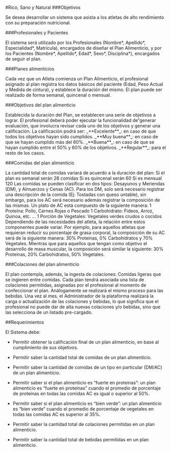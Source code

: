 #Rico, Sano y Natural
###Objetivos
<p>Se desea desarrollar un sistema que asista a los atletas de alto rendimiento con su preparación nutricional.</p> 

###Profesionales y Pacientes
<p>El sistema será utilizado por los Profesionales (Nombre*, Apellido*, Especialidad*, Matrícula), encargados de diseñar el Plan Alimenticio, y por los Pacientes (Nombre*, Apellido*, Edad*, Sexo*, Disciplina*), encargados de seguir el plan.</p>

###Planes alimenticios
<p>Cada vez que un Atleta comienza un Plan Alimenticio, el profesional asignado al plan registra los datos básicos del paciente (Edad, Peso Actual y Medida de cintura), y establece la duración del mismo. El plan puede ser realizado de forma semanal, quincenal o mensual.</p>

###Objetivos del plan alimenticio
<p>Establecida la duración del Plan, se establecen una serie de objetivos a lograr.
El profesional deberá poder ejecutar la funcionalidad de“generar evaluación, que involucra revisar cada uno de los objetivos y generar una calificación. La calificación podrá ser:
_**Excelente**_: en caso de que todos los objetivos hayan sido cumplidos.
_**Muy buena**_: en caso de que se hayan cumplido más del 60%.
_**Buena**_: en caso de que se hayan cumplido entre el 50% y 60% de los objetivos.
_**Regular**_: para el resto de los casos.</p>

###Comidas del plan alimenticio
<p>La cantidad total de comidas variará de acuerdo a la duración del plan:
Si el plan es semanal serán 28 comidas
Si es quincenal serán 60
Si es mensual 120
Las comidas se pueden clasificar en dos tipos: Desayunos y Meriendas (DM), y Almuerzos y Cenas (AC).
Para los DM, solo será necesario registrar una descripción de la comida (Ej: Tostadas con queso untable), sin embargo, para los AC será necesario además registrar la composición de las mismas. Un plato de AC está compuesto de la siguiente manera:
1 Proteína: Pollo, Carnes Rojas o Pescado
1 Carbohidrato: Fideos, Arroz, Quinoa, etc. ...
1 Porción de Vegetales: Vegetales verdes crudos o cocidos
Dependiendo de las necesidades del atleta, la relación entre estos componentes puede variar. Por ejemplo, para aquellos atletas que requieran reducir su porcentaje de grasa corporal, la composición de su AC será de la siguiente manera: 30% Proteínas, 0% Carbohidratos y 70% Vegetales. Mientras que para aquellos que tengan como objetivo el desarrollo de masa muscular, la composición será similar la siguiente: 30% Proteínas, 20% Carbohidratos, 50% Vegetales.</p>

###Colaciones del plan alimenticio
<p>El plan contempla, además, la ingesta de colaciones: Comidas ligeras que se ingieren entre comidas. Cada plan tendrá asociada una lista de colaciones permitidas, asignadas por el profesional al momento de confeccionar el plan. Análogamente se realizará el mismo proceso para las bebidas.
Una vez al mes, el Administrador de la plataforma realizará la carga o actualización de las colaciones y bebidas, lo que significa que el profesional no puede dar de alta nuevas colaciones y/o bebidas, sino que las selecciona de un listado pre-cargado.</p>

##Requerimientos
<p>El Sistema debe:</p>

- Permitir obtener la calificación final de un plan alimenticio, en base al cumplimiento de sus objetivos.

- Permitir saber la cantidad total de comidas de un plan alimenticio.

- Permitir saber la cantidad de comidas de un tipo en particular (DM/AC) de un plan alimenticio.

- Permitir saber si el plan alimenticio es “fuerte en proteínas”: un plan alimenticio es “fuerte en proteínas” cuando el promedio de porcentaje de proteínas en todas las comidas AC es igual o superior al 50%.

- Permitir saber si el plan alimenticio es “bien verde”: un plan alimenticio es “bien verde” cuando el promedio de porcentaje de vegetales en todas las comidas AC es superior al 35%.

- Permitir saber la cantidad total de colaciones permitidas en un plan alimenticio.

- Permitir saber la cantidad total de bebidas permitidas en un plan alimenticio.